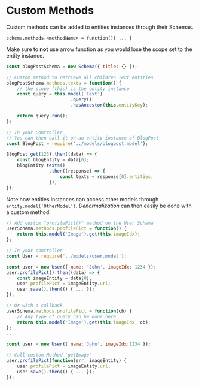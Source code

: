 # Custom Methods

Custom methods can be added to entities instances through their Schemas.  

`schema.methods.<methodName> = function(){ ... }`

Make sure to **not** use arrow function as you would lose the scope set to the entity instance.

```js
const blogPostSchema = new Schema({ title: {} });

// Custom method to retrieve all children Text entities
blogPostSchema.methods.texts = function() {
    // the scope (this) is the entity instance
    const query = this.model('Text')
                        .query()
                        .hasAncestor(this.entityKey);

    return query.run();
};

// In your Controller
// You can then call it on an entity instance of BlogPost
const BlogPost = require('../models/blogpost.model');

BlogPost.get(123).then((data) => {
    const blogEntity = data[0];
    blogEntity.texts()
                .then((response) => {
                    const texts = response[0].entities;
                });
});
```

Note how entities instances can access other models through `entity.model('OtherModel')`. *Denormalization* can then easily be done with a custom method:

```js
// Add custom "profilePict()" method on the User Schema
userSchema.methods.profilePict = function() {
    return this.model('Image').get(this.imageIdx);
};

// In your controller
const User = require('../models/user.model');

const user = new User({ name: 'John', imageIdx: 1234 });
user.profilePict().then((data) => {
    const imageEntity = data[0];
    user.profilePict = imageEntity.url;
    user.save().then(() { ... });
});

// Or with a callback
userSchema.methods.profilePict = function(cb) {
    // Any type of query can be done here
    return this.model('Image').get(this.imageIdx, cb);
};
...

const user = new User({ name:'John', imageIdx:1234 });

// Call custom Method 'getImage'
user.profilePict(function(err, imageEntity) {
    user.profilePict = imageEntity.url;
    user.save().then(() { ... });
});
```


